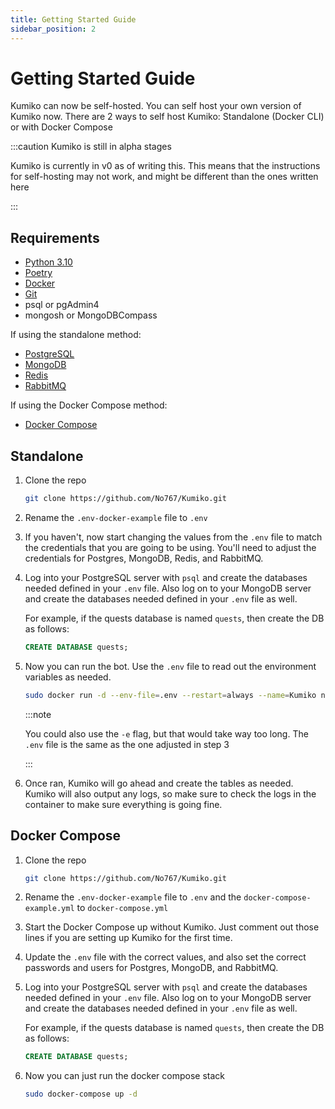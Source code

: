 ```yaml
---
title: Getting Started Guide
sidebar_position: 2
---
```


# Getting Started Guide

Kumiko can now be self-hosted. You can self host your own version of Kumiko now. There are 2 ways to self host Kumiko: Standalone (Docker CLI) or with Docker Compose

:::caution Kumiko is still in alpha stages

Kumiko is currently in v0 as of writing this. This means that the instructions for self-hosting may not work, and might be different than the ones written here

:::

## Requirements

- [Python 3.10](https://www.python.org/)
- [Poetry](https://python-poetry.org/)
- [Docker](https://www.docker.com/)
- [Git](https://git-scm.com/)
- psql or pgAdmin4
- mongosh or MongoDBCompass

If using the standalone method:

- [PostgreSQL](https://www.postgresql.org/)
- [MongoDB](https://www.mongodb.com/)
- [Redis](https://redis.io/)
- [RabbitMQ](https://www.rabbitmq.com/)

If using the Docker Compose method:

- [Docker Compose](https://docs.docker.com/compose/)

## Standalone

1. Clone the repo

    ```sh
    git clone https://github.com/No767/Kumiko.git
    ```

2. Rename the `.env-docker-example` file to `.env`

3. If you haven't, now start changing the values from the `.env` file to match the credentials that you are going to be using. You'll need to adjust the credentials for Postgres, MongoDB, Redis, and RabbitMQ. 

4. Log into your PostgreSQL server with `psql` and create the databases needed defined in your `.env` file. Also log on to your MongoDB server and create the databases needed defined in your `.env` file as well.

    For example, if the quests database is named `quests`, then create the DB as follows:
    
    ```sql
    CREATE DATABASE quests;
    ```

5. Now you can run the bot. Use the `.env` file to read out the environment variables as needed. 

    ```sh
    sudo docker run -d --env-file=.env --restart=always --name=Kumiko no767/kumiko:edge
    ```

    :::note
    
    You could also use the `-e` flag, but that would take way too long. The `.env` file is the same as the one adjusted in step 3
    
    :::

6. Once ran, Kumiko will go ahead and create the tables as needed. Kumiko will also output any logs, so make sure to check the logs in the container to make sure everything is going fine.

## Docker Compose

1. Clone the repo

    ```sh
    git clone https://github.com/No767/Kumiko.git
    ```

2. Rename the `.env-docker-example` file to `.env` and the `docker-compose-example.yml` to `docker-compose.yml`

3. Start the Docker Compose up without Kumiko. Just comment out those lines if you are setting up Kumiko for the first time.

4. Update the `.env` file with the correct values, and also set the correct passwords and users for Postgres, MongoDB, and RabbitMQ.

5. Log into your PostgreSQL server with `psql` and create the databases needed defined in your `.env` file. Also log on to your MongoDB server and create the databases needed defined in your `.env` file as well.

    For example, if the quests database is named `quests`, then create the DB as follows:

    ```sql
    CREATE DATABASE quests;
    ```

6. Now you can just run the docker compose stack

    ```sh
    sudo docker-compose up -d
    ```